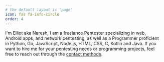 ```yaml
---
# the default layout is 'page'
icon: fas fa-info-circle
order: 4
---
```


I'm Elliot aka Naresh, I am a freelance Pentester specializing in web, Android apps, and network pentesting, as well as a Programmer proficient in Python, Go, JavaScript, Node.js, HTML, CSS, C, Kotlin and Java. If you want to hire me for your pentesting needs or programming projects, feel free to reach out through the [contact methods](https://getmydropper.vercel.app/whoami/).  
